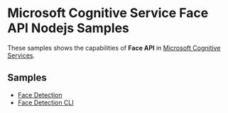 # Microsoft Cognitive Service Face API Nodejs Samples

These samples shows the capabilities of **Face API** in [Microsoft Cognitive Services](https://www.microsoft.com/cognitive-services).

## Samples

* [Face Detection](FaceDetection/README.md)
* [Face Detection CLI](FaceDetectionConsole/README.md)
